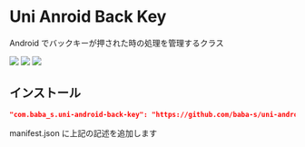 # Uni Anroid Back Key

Android でバックキーが押された時の処理を管理するクラス

![](https://img.shields.io/badge/Unity-2018.4%2B-red.svg)
![](https://img.shields.io/badge/.NET-4.x-orange.svg)
[![](https://img.shields.io/github/license/baba-s/uni-android-back-key.svg)](https://github.com/baba-s/uni-android-back-key/blob/master/LICENSE)

## インストール

```json
"com.baba_s.uni-android-back-key": "https://github.com/baba-s/uni-android-back-key.git",
```

manifest.json に上記の記述を追加します  